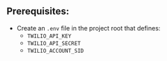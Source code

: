 ## Prerequisites:

- Create an `.env` file in the project root that defines:
  - `TWILIO_API_KEY`
  - `TWILIO_API_SECRET`
  - `TWILIO_ACCOUNT_SID`
